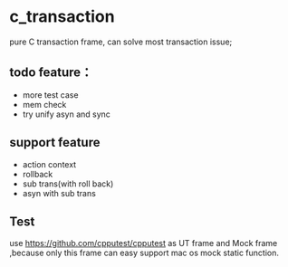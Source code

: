 # c_transaction

pure C transaction frame, can solve most transaction issue; 

## todo feature：
* more test case
* mem check
* try unify asyn and sync 

## support feature
* action context
* rollback
* sub trans(with roll back)
* asyn with sub trans

## Test
use https://github.com/cpputest/cpputest as UT frame and Mock frame ,because only this  frame can easy support mac os mock static function.
